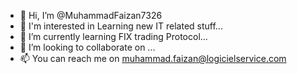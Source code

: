 - 👋 Hi, I’m @MuhammadFaizan7326
- 👀 I'm interested in Learning new IT related stuff...
- 🌱 I’m currently learning FIX trading Protocol...
- 💞️ I’m looking to collaborate on ...
- 📫 You can reach me on muhammad.faizan@logicielservice.com

<!---
MuhammadFaizan7326/MuhammadFaizan7326 is a ✨ special ✨ repository because its `README.md` (this file) appears on your GitHub profile.
You can click the Preview link to take a look at your changes.
--->
